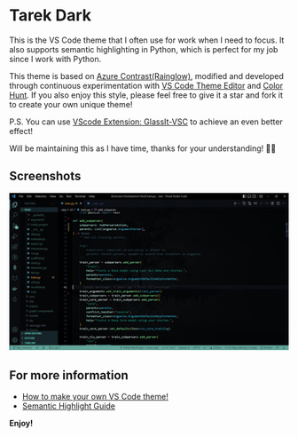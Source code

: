 # Tarek Dark 

This is the VS Code theme that I often use for work when I need to focus. It also supports semantic highlighting in Python, which is perfect for my job since I work with Python.

This theme is based on [Azure Contrast(Rainglow)](https://github.com/rainglow/vscode/blob/master/themes/azure-contrast.json), modified and developed through continuous experimentation with [VS Code Theme Editor](https://themes.vscode.one/) and [Color Hunt](https://colorhunt.co/). If you also enjoy this style, please feel free to give it a star and fork it to create your own unique theme!

P.S. You can use [VScode Extension: GlassIt-VSC](https://marketplace.visualstudio.com/items?itemName=s-nlf-fh.glassit) to achieve an even better effect!

Will be maintaining this as I have time, thanks for your understanding! 🙏🏽
## Screenshots
![Tarek Dark](./assets/Demo_glass.JPG)
## For more information

* [How to make your own VS Code theme!](https://youtu.be/pGzssFNtWXw)
* [Semantic Highlight Guide](https://code.visualstudio.com/api/language-extensions/semantic-highlight-guide)

**Enjoy!**
